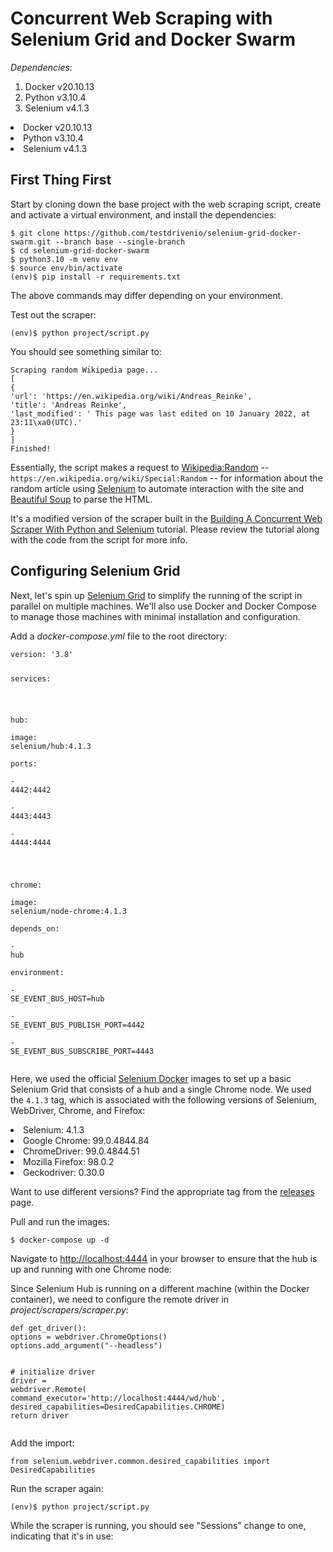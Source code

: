 <h1>Concurrent Web Scraping with Selenium Grid and Docker Swarm</h1>
<p><em>Dependencies</em>:</p>
<ol>
<li>Docker v20.10.13</li>
<li>Python v3.10.4</li>
<li>Selenium v4.1.3</li>
</ol>
<li>Docker v20.10.13</li>
<li>Python v3.10.4</li>
<li>Selenium v4.1.3</li>

<h2 id="getting-started">First Thing First</h2>
<p>Start by cloning down the base project with the web scraping script, create and activate a virtual environment, and install the dependencies:</p>
<pre><span></span><code>$ git clone https://github.com/testdrivenio/selenium-grid-docker-swarm.git --branch base --single-branch
$ <span class="nb">cd</span> selenium-grid-docker-swarm
$ python3.10 -m venv env
$ <span class="nb">source</span> env/bin/activate
<span class="o">(</span>env<span class="o">)</span>$ pip install -r requirements.txt
</code></pre>
<p>The above commands may differ depending on your environment.</p>
<p>Test out the scraper:</p>
<pre><span></span><code><span class="o">(</span>env<span class="o">)</span>$ python project/script.py
</code></pre>
<p>You should see something similar to:</p>
<pre><span></span><code>Scraping random Wikipedia page...
<span class="o">[</span>
<span class="o">{</span>
<span class="s1">'url'</span>: <span class="s1">'https://en.wikipedia.org/wiki/Andreas_Reinke'</span>,
<span class="s1">'title'</span>: <span class="s1">'Andreas Reinke'</span>,
<span class="s1">'last_modified'</span>: <span class="s1">' This page was last edited on 10 January 2022, at 23:11\xa0(UTC).'</span>
<span class="o">}</span>
<span class="o">]</span>
Finished!
</code></pre>
<p>Essentially, the script makes a request to <a href="https://en.wikipedia.org/wiki/Wikipedia:Random">Wikipedia:Random</a> -- <code>https://en.wikipedia.org/wiki/Special:Random</code> -- for information about the random article using <a href="http://www.seleniumhq.org/projects/webdriver/">Selenium</a> to automate interaction with the site and <a href="https://www.crummy.com/software/BeautifulSoup/">Beautiful Soup</a> to parse the HTML.</p>
<p>It's a modified version of the scraper built in the <a href="/blog/building-a-concurrent-web-scraper-with-python-and-selenium">Building A Concurrent Web Scraper With Python and Selenium</a> tutorial. Please review the tutorial along with the code from the script for more info.</p>
<h2 id="configuring-selenium-grid">Configuring Selenium Grid</h2>
<p>Next, let's spin up <a href="https://www.selenium.dev/documentation/en/grid/">Selenium Grid</a> to simplify the running of the script in parallel on multiple machines. We'll also use Docker and Docker Compose to manage those machines with minimal installation and configuration.</p>
<p>Add a <em>docker-compose.yml</em> file to the root directory:</p>
<pre><span></span><code><span class="nt">version</span><span class="p">:</span><span class="w"> </span><span class="s">'3.8'</span><span class="w"></span>

<span class="nt">services</span><span class="p">:</span><span class="w"></span>

<span class="w">  </span><span class="nt">hub</span><span class="p">:</span><span class="w"></span>
<span class="w">    </span><span class="nt">image</span><span class="p">:</span><span class="w"> </span><span class="l l-Scalar l-Scalar-Plain">selenium/hub:4.1.3</span><span class="w"></span>
<span class="w">    </span><span class="nt">ports</span><span class="p">:</span><span class="w"></span>
<span class="w">      </span><span class="p p-Indicator">-</span><span class="w"> </span><span class="l l-Scalar l-Scalar-Plain">4442:4442</span><span class="w"></span>
<span class="w">      </span><span class="p p-Indicator">-</span><span class="w"> </span><span class="l l-Scalar l-Scalar-Plain">4443:4443</span><span class="w"></span>
<span class="w">      </span><span class="p p-Indicator">-</span><span class="w"> </span><span class="l l-Scalar l-Scalar-Plain">4444:4444</span><span class="w"></span>

<span class="w">  </span><span class="nt">chrome</span><span class="p">:</span><span class="w"></span>
<span class="w">    </span><span class="nt">image</span><span class="p">:</span><span class="w"> </span><span class="l l-Scalar l-Scalar-Plain">selenium/node-chrome:4.1.3</span><span class="w"></span>
<span class="w">    </span><span class="nt">depends_on</span><span class="p">:</span><span class="w"></span>
<span class="w">      </span><span class="p p-Indicator">-</span><span class="w"> </span><span class="l l-Scalar l-Scalar-Plain">hub</span><span class="w"></span>
<span class="w">    </span><span class="nt">environment</span><span class="p">:</span><span class="w"></span>
<span class="w">      </span><span class="p p-Indicator">-</span><span class="w"> </span><span class="l l-Scalar l-Scalar-Plain">SE_EVENT_BUS_HOST=hub</span><span class="w"></span>
<span class="w">      </span><span class="p p-Indicator">-</span><span class="w"> </span><span class="l l-Scalar l-Scalar-Plain">SE_EVENT_BUS_PUBLISH_PORT=4442</span><span class="w"></span>
<span class="w">      </span><span class="p p-Indicator">-</span><span class="w"> </span><span class="l l-Scalar l-Scalar-Plain">SE_EVENT_BUS_SUBSCRIBE_PORT=4443</span><span class="w"></span>
</code></pre>
<p>Here, we used the official <a href="https://hub.docker.com/r/selenium/">Selenium Docker</a> images to set up a basic Selenium Grid that consists of a hub and a single Chrome node. We used the <code>4.1.3</code> tag, which is associated with the following versions of Selenium, WebDriver, Chrome, and Firefox:</p>
<li>Selenium: 4.1.3</li>
<li>Google Chrome: 99.0.4844.84</li>
<li>ChromeDriver: 99.0.4844.51</li>
<li>Mozilla Firefox: 98.0.2</li>
<li>Geckodriver: 0.30.0</li>
<p>Want to use different versions? Find the appropriate tag from the <a href="https://github.com/SeleniumHQ/docker-selenium/releases">releases</a> page.</p>
<p>Pull and run the images:</p>
<pre><span></span><code>$ docker-compose up -d
</code></pre>
<p>Navigate to <a href="http://localhost:4444">http://localhost:4444</a> in your browser to ensure that the hub is up and running with one Chrome node:</p>

<p>Since Selenium Hub is running on a different machine (within the Docker container), we need to configure the remote driver in <em>project/scrapers/scraper.py</em>:</p>
<pre><span></span><code><span class="k">def</span> <span class="nf">get_driver</span><span class="p">():</span>
<span class="n">options</span> <span class="o">=</span> <span class="n">webdriver</span><span class="o">.</span><span class="n">ChromeOptions</span><span class="p">()</span>
<span class="n">options</span><span class="o">.</span><span class="n">add_argument</span><span class="p">(</span><span class="s2">"--headless"</span><span class="p">)</span>

<span class="c1"># initialize driver</span>
<span class="n">driver</span> <span class="o">=</span> <span class="n">webdriver</span><span class="o">.</span><span class="n">Remote</span><span class="p">(</span>
<span class="n">command_executor</span><span class="o">=</span><span class="s1">'http://localhost:4444/wd/hub'</span><span class="p">,</span>
<span class="n">desired_capabilities</span><span class="o">=</span><span class="n">DesiredCapabilities</span><span class="o">.</span><span class="n">CHROME</span><span class="p">)</span>
<span class="k">return</span> <span class="n">driver</span>
</code></pre>
<p>Add the import:</p>
<pre><span></span><code><span class="kn">from</span> <span class="nn">selenium.webdriver.common.desired_capabilities</span> <span class="kn">import</span> <span class="n">DesiredCapabilities</span>
</code></pre>
<p>Run the scraper again:</p>
<pre><span></span><code><span class="o">(</span>env<span class="o">)</span>$ python project/script.py
</code></pre>
<p>While the scraper is running, you should see "Sessions" change to one, indicating that it's in use:
</p>

